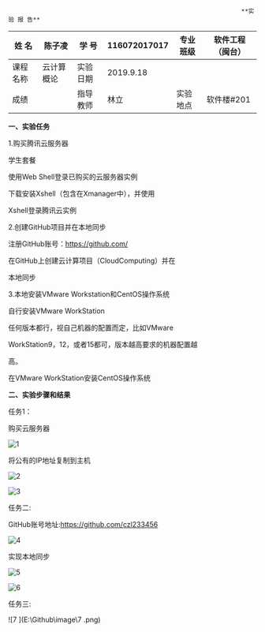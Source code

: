                                                                       **实 验 报 告**

| 姓  名   | 陈子凌     | 学  号   | 116072017017 | 专业班级 | 软件工程（闽台） |
| -------- | ---------- | -------- | ------------ | -------- | ---------------- |
| 课程名称 | 云计算概论 | 实验日期 | 2019.9.18    |          |                  |
| 成绩     |            | 指导教师 | 林立         | 实验地点 | 软件楼#201       |

**一、实验任务**

1.购买腾讯云服务器 

 学生套餐 

 使用Web Shell登录已购买的云服务器实例 

 下载安装Xshell（包含在Xmanager中），并使用 

Xshell登录腾讯云实例

2.创建GitHub项目并在本地同步

注册GitHub账号：https://github.com/ 

 在GitHub上创建云计算项目（CloudComputing）并在 

本地同步 

3.本地安装VMware Workstation和CentOS操作系统

自行安装VMware WorkStation 

任何版本都行，视自己机器的配置而定，比如VMware  

WorkStation9，12，或者15都可，版本越高要求的机器配置越 

高。 

在VMware WorkStation安装CentOS操作系统

**二、实验步骤和结果**

任务1：

购买云服务器



![1](E:\Github\image\1.png)

将公有的IP地址复制到主机

![2](E:\Github\image\2.png)

![3](E:\Github\image\3.png)

任务二:

GitHub账号地址:https://github.com/czl233456

![4](E:\Github\image\4.png)

实现本地同步

![5](E:\Github\image\5.png)

![6](E:\Github\image\6.png)

任务三:

![7 ](E:\Github\image\7 .png)




